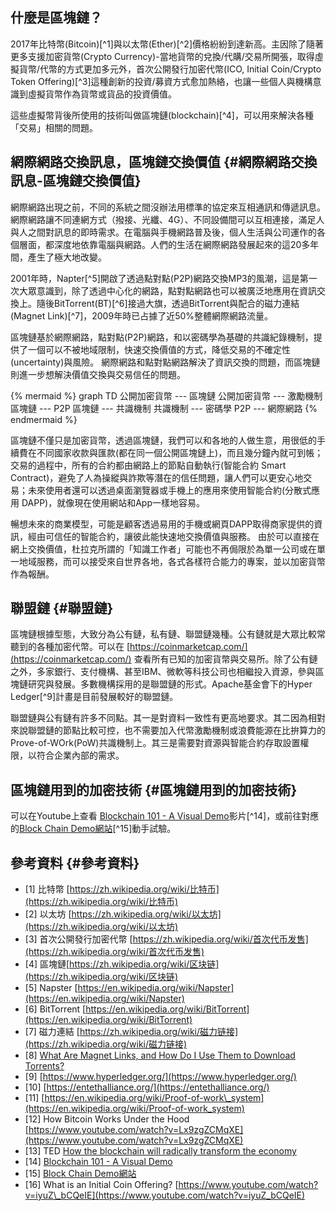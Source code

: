 ## 什麼是區塊鏈？

2017年比特幣\(Bitcoin\)[^1]與以太幣\(Ether\)[^2]價格紛紛到達新高。主因除了隨著更多支援加密貨幣\(Crypto Currency\)-當地貨幣的兌換/代購/交易所開張，取得虛擬貨幣/代幣的方式更加多元外，首次公開發行加密代幣\(ICO, Initial Coin/Crypto Token Offering\)[^3]這種創新的投資/募資方式愈加熱絡，也讓一些個人與機構意識到虛擬貨幣作為貨幣或貨品的投資價值。

這些虛擬幣背後所使用的技術叫做區塊鏈\(blockchain\)[^4]，可以用來解決各種「交易」相關的問題。

## 網際網路交換訊息，區塊鏈交換價值 {#網際網路交換訊息-區塊鏈交換價值}

網際網路出現之前，不同的系統之間沒辦法用標準的協定來互相通訊和傳遞訊息。網際網路讓不同連網方式（撥接、光纖、4G）、不同設備間可以互相連接，滿足人與人之間對訊息的即時需求。在電腦與手機網路普及後，個人生活與公司運作的各個層面，都深度地依靠電腦與網路。人們的生活在網際網路發展起來的這20多年間，產生了極大地改變。

2001年時，Napter[^5]開啟了透過點對點\(P2P\)網路交換MP3的風潮，這是第一次大眾意識到，除了透過中心化的網路，點對點網路也可以被廣泛地應用在資訊交換上。隨後BitTorrent\(BT\)[^6]接過大旗，透過BitTorrent與配合的磁力連結\(Magnet Link\)[^7]，2009年時已占據了近50%整體網際網路流量。

區塊鏈基於網際網路，點對點\(P2P\)網路，和以密碼學為基礎的共識紀錄機制，提供了一個可以不被地域限制，快速交換價值的方式，降低交易的不確定性\(uncertainty\)與風險。 網際網路和點對點網路解決了資訊交換的問題，而區塊鏈則進一步想解決價值交換與交易信任的問題。

{% mermaid %}
graph TD
公開加密貨幣 --- 區塊鏈
公開加密貨幣 --- 激勵機制
區塊鏈 --- P2P
區塊鏈 --- 共識機制
共識機制 --- 密碼學
P2P --- 網際網路
{% endmermaid %}

區塊鏈不僅只是加密貨幣，透過區塊鏈，我們可以和各地的人做生意，用很低的手續費在不同國家收款與匯款\(都在同一個公開區塊鏈上\)，而且幾分鐘內就可到帳；交易的過程中，所有的合約都由網路上的節點自動執行\(智能合約 Smart Contract\)，避免了人為操縱與詐欺等潛在的信任問題，讓人們可以更安心地交易；未來使用者還可以透過桌面瀏覽器或手機上的應用來使用智能合約\(分散式應用 DAPP\)，就像現在使用網站和App一樣地容易。

暢想未來的商業模型，可能是顧客透過易用的手機或網頁DAPP取得商家提供的資訊，經由可信任的智能合約，讓彼此能快速地交換價值與服務。
由於可以直接在網上交換價值，杜拉克所謂的「知識工作者」可能也不再侷限於為單一公司或在單一地域服務，而可以接受來自世界各地，各式各樣符合能力的專案，並以加密貨幣作為報酬。

## 聯盟鏈 {#聯盟鏈}

區塊鏈根據型態，大致分為公有鏈，私有鏈、聯盟鏈幾種。公有鏈就是大眾比較常聽到的各種加密代幣。可以在 [https://coinmarketcap.com/](https://coinmarketcap.com/) 查看所有已知的加密貨幣與交易所。除了公有鏈之外，多家銀行、支付機構、甚至IBM、微軟等科技公司也相繼投入資源，參與區塊鏈研究與發展。多數機構採用的是聯盟鏈的形式。Apache基金會下的Hyper Ledger[^9]計畫是目前發展較好的聯盟鏈。

聯盟鏈與公有鏈有許多不同點。其一是對資料一致性有更高地要求。其二因為相對來說聯盟鏈的節點比較可控，也不需要加入代幣激勵機制或浪費能源在比拚算力的Prove-of-WOrk\(PoW\)共識機制上。其三是需要對資源與智能合約存取設置權限，以符合企業內部的需求。

## 區塊鏈用到的加密技術 {#區塊鏈用到的加密技術}

可以在Youtube上查看 [Blockchain 101 - A Visual Demo](https://youtu.be/_160oMzblY8)影片[^14]，或前往對應的[Block Chain Demo網站](https://anders.com/blockchain/)[^15]動手試驗。

## 參考資料 {#參考資料}

* [1] 比特幣 [https://zh.wikipedia.org/wiki/比特币](https://zh.wikipedia.org/wiki/比特币)
* [2] 以太坊 [https://zh.wikipedia.org/wiki/以太坊](https://zh.wikipedia.org/wiki/以太坊)
* [3] 首次公開發行加密代幣 [https://zh.wikipedia.org/wiki/首次代币发售](https://zh.wikipedia.org/wiki/首次代币发售)
* [4] 區塊鏈[https://zh.wikipedia.org/wiki/区块链](https://zh.wikipedia.org/wiki/区块链)
* [5] Napster  [https://en.wikipedia.org/wiki/Napster](https://en.wikipedia.org/wiki/Napster)
* [6] BitTorrent [https://en.wikipedia.org/wiki/BitTorrent](https://en.wikipedia.org/wiki/BitTorrent)
* [7] 磁力連結 [https://zh.wikipedia.org/wiki/磁力链接](https://zh.wikipedia.org/wiki/磁力链接)
* [8] [What Are Magnet Links, and How Do I Use Them to Download Torrents?](https://lifehacker.com/5875899/what-are-magnet-links-and-how-do-i-use-them-to-download-torrents)
* [9] [https://www.hyperledger.org/](https://www.hyperledger.org/)
* [10] [https://entethalliance.org/](https://entethalliance.org/)
* [11] [https://en.wikipedia.org/wiki/Proof-of-work\_system](https://en.wikipedia.org/wiki/Proof-of-work_system)
* [12] How Bitcoin Works Under the Hood 
  [https://www.youtube.com/watch?v=Lx9zgZCMqXE](https://www.youtube.com/watch?v=Lx9zgZCMqXE)
* [13] TED [How the blockchain will radically transform the economy](https://www.youtube.com/watch?v=RplnSVTzvnU)
* [14] [Blockchain 101 - A Visual Demo](https://youtu.be/_160oMzblY8)
* [15] [Block Chain Demo網站](https://anders.com/blockchain/)
* [16] What is an Initial Coin Offering? 
  [https://www.youtube.com/watch?v=iyuZ\_bCQeIE](https://www.youtube.com/watch?v=iyuZ_bCQeIE)
